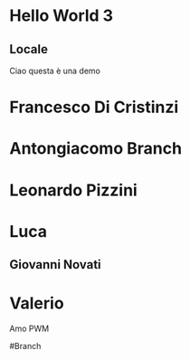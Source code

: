 # Hello World 3

## Locale
Ciao questa è una demo
# Francesco Di Cristinzi
# Antongiacomo Branch
# Leonardo Pizzini
# Luca
## Giovanni Novati
# Valerio
Amo PWM

#Branch
